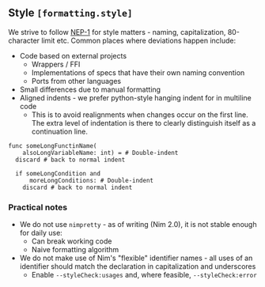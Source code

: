 ## Style `[formatting.style]`

We strive to follow [NEP-1](https://nim-lang.org/docs/nep1.html) for style matters - naming, capitalization, 80-character limit etc. Common places where deviations happen include:

* Code based on external projects
    * Wrappers / FFI
    * Implementations of specs that have their own naming convention
    * Ports from other languages
* Small differences due to manual formatting
* Aligned indents - we prefer python-style hanging indent for in multiline code
    * This is to avoid realignments when changes occur on the first line. The extra level of indentation is there to clearly distinguish itself as a continuation line.

```
func someLongFunctinName(
    alsoLongVariableName: int) = # Double-indent
  discard # back to normal indent

  if someLongCondition and
      moreLongConditions: # Double-indent
    discard # back to normal indent
```

### Practical notes

* We do not use `nimpretty` - as of writing (Nim 2.0), it is not stable enough for daily use:
    * Can break working code
    * Naive formatting algorithm
* We do not make use of Nim's "flexible" identifier names - all uses of an identifier should match the declaration in capitalization and underscores
    * Enable `--styleCheck:usages` and, where feasible, `--styleCheck:error`
